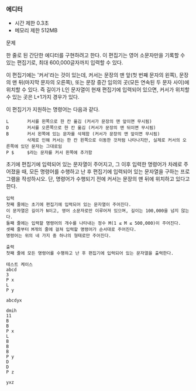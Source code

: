 ### 에디터
- 시간 제한 0.3초
- 메모리 제한 512MB

문제

한 줄로 된 간단한 에디터를 구현하려고 한다. 이 편집기는 영어 소문자만을 기록할 수 있는 편집기로, 최대 600,000글자까지 입력할 수 있다.

이 편집기에는 '커서'라는 것이 있는데, 커서는 문장의 맨 앞(첫 번째 문자의 왼쪽), 문장의 맨 뒤(마지막 문자의 오른쪽), 또는 문장 중간 임의의 곳(모든 연속된 두 문자 사이)에 위치할 수 있다. 즉 길이가 L인 문자열이 현재 편집기에 입력되어 있으면, 커서가 위치할 수 있는 곳은 L+1가지 경우가 있다.

이 편집기가 지원하는 명령어는 다음과 같다.

```
L       커서를 왼쪽으로 한 칸 옮김 (커서가 문장의 맨 앞이면 무시됨)
D       커서를 오른쪽으로 한 칸 옮김 (커서가 문장의 맨 뒤이면 무시됨)
B       커서 왼쪽에 있는 문자를 삭제함 (커서가 문장의 맨 앞이면 무시됨)
        삭제로 인해 커서는 한 칸 왼쪽으로 이동한 것처럼 나타나지만, 실제로 커서의 오른쪽에 있던 문자는 그대로임
P $     $라는 문자를 커서 왼쪽에 추가함
```

초기에 편집기에 입력되어 있는 문자열이 주어지고, 그 이후 입력한 명령어가 차례로 주어졌을 때, 모든 명령어를 수행하고 난 후 편집기에 입력되어 있는 문자열을 구하는 프로그램을 작성하시오. 단, 명령어가 수행되기 전에 커서는 문장의 맨 뒤에 위치하고 있다고 한다.
```
입력
첫째 줄에는 초기에 편집기에 입력되어 있는 문자열이 주어진다. 
이 문자열은 길이가 N이고, 영어 소문자로만 이루어져 있으며, 길이는 100,000을 넘지 않는다.
둘째 줄에는 입력할 명령어의 개수를 나타내는 정수 M(1 ≤ M ≤ 500,000)이 주어진다. 
셋째 줄부터 M개의 줄에 걸쳐 입력할 명령어가 순서대로 주어진다. 
명령어는 위의 네 가지 중 하나의 형태로만 주어진다.

출력
첫째 줄에 모든 명령어를 수행하고 난 후 편집기에 입력되어 있는 문자열을 출력한다.

테스트 케이스
abcd
3
P x
L
P y

abcdyx

dmih
11
B
B
P x
L
B
B
B
P y
D
D
P z

yxz
```
